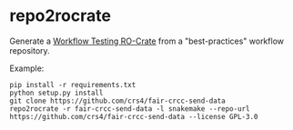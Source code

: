 # repo2rocrate

Generate a [Workflow Testing RO-Crate](https://crs4.github.io/life_monitor/workflow_testing_ro_crate) from a "best-practices" workflow repository.

Example:

```
pip install -r requirements.txt
python setup.py install
git clone https://github.com/crs4/fair-crcc-send-data
repo2rocrate -r fair-crcc-send-data -l snakemake --repo-url https://github.com/crs4/fair-crcc-send-data --license GPL-3.0
```
